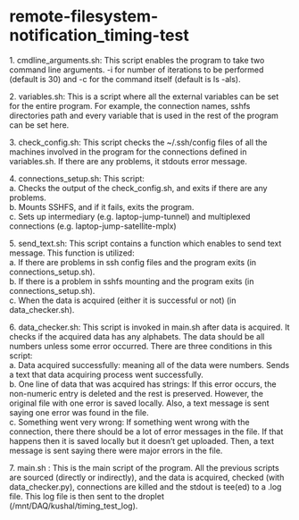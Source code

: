 # remote-filesystem-notification_timing-test
<p>
1.       cmdline_arguments.sh: This script enables the program to take two command line arguments. -i for number of iterations to be performed (default is 30) and 
-c for the command itself (default is ls -als). 
</p>
2.       variables.sh: This is a script where all the external variables can be set for the entire program. For example, the connection names, sshfs directories path and 
every variable that is used in the rest of the program can be set here. 
</p>
3.       check_config.sh: This script checks the ~/.ssh/config files of all the machines involved in the program for the connections defined in variables.sh. 
If there are any problems, it stdouts error message.
</p>
4.       connections_setup.sh: This script:<br>
         a.       Checks the output of the check_config.sh, and exits if there are any problems.<br>
         b.       Mounts SSHFS, and if it fails, exits the program. <br>
         c.       Sets up intermediary (e.g. laptop-jump-tunnel) and multiplexed connections (e.g. laptop-jump-satellite-mplx)
</p>
5.       send_text.sh: This script contains a function which enables to send text message. This function is utilized:<br>
         a.       If there are problems in ssh config files and the program exits (in connections_setup.sh).<br>
         b.       If there is a problem in sshfs mounting and the program exits (in connections_setup.sh).<br>
         c.       When the data is acquired (either it is successful or not) (in data_checker.sh).
</p>
6.       data_checker.sh: This script is invoked in main.sh after data is acquired. It checks if the acquired data has any alphabets. 
The data should be all numbers unless some error occurred. There are three conditions in this script:<br>
         a.       Data acquired successfully: meaning all of the data were numbers. Sends a text that data acquiring process went successfully.<br>
         b.       One line of data that was acquired has strings: If this error occurs, the non-numeric entry is deleted and the rest 
         is preserved. However, the original file with one error is saved locally. Also, a text message is sent saying 
         one error was found in the file.<br>
         c.       Something went very wrong: If something went wrong with the connection, there there should be a lot of error messages in the file.
         If that happens then it is saved locally but it doesn’t get uploaded. Then, a text message is sent saying there were major errors in the file.
</p>
7.       main.sh : This is the main script of the program. All the previous scripts are sourced (directly or indirectly), 
and the data is acquired, checked (with data_checker.py), connections are killed and the stdout is tee(ed) to a .log file. 
This log file is then sent to the droplet (/mnt/DAQ/kushal/timing_test_log).
</p>

